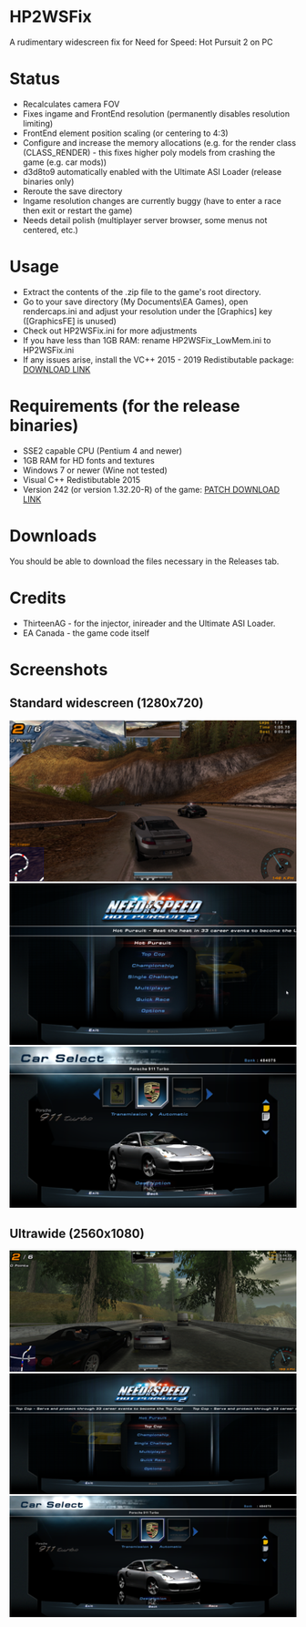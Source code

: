 # HP2WSFix
A rudimentary widescreen fix for Need for Speed: Hot Pursuit 2 on PC

# Status
- Recalculates camera FOV
- Fixes ingame and FrontEnd resolution (permanently disables resolution limiting)
- FrontEnd element position scaling (or centering to 4:3)
- Configure and increase the memory allocations (e.g. for the render class (CLASS_RENDER) - this fixes higher poly models from crashing the game (e.g. car mods))
- d3d8to9 automatically enabled with the Ultimate ASI Loader (release binaries only)
- Reroute the save directory
- Ingame resolution changes are currently buggy (have to enter a race then exit or restart the game)
- Needs detail polish (multiplayer server browser, some menus not centered, etc.)

# Usage
- Extract the contents of the .zip file to the game's root directory.
- Go to your save directory (My Documents\EA Games), open rendercaps.ini and adjust your resolution under the [Graphics] key ([GraphicsFE] is unused)
- Check out HP2WSFix.ini for more adjustments
- If you have less than 1GB RAM: rename HP2WSFix_LowMem.ini to HP2WSFix.ini
- If any issues arise, install the VC++ 2015 - 2019 Redistibutable package: [DOWNLOAD LINK](https://aka.ms/vs/16/release/vc_redist.x86.exe)

# Requirements (for the release binaries)
- SSE2 capable CPU (Pentium 4 and newer)
- 1GB RAM for HD fonts and textures
- Windows 7 or newer (Wine not tested)
- Visual C++ Redistibutable 2015
- Version 242 (or version 1.32.20-R) of the game: [PATCH DOWNLOAD LINK](http://www.mediafire.com/view/xwj5zej5ejdlptt)

# Downloads
You should be able to download the files necessary in the Releases tab.

# Credits
- ThirteenAG - for the injector, inireader and the Ultimate ASI Loader.
- EA Canada - the game code itself

# Screenshots
## Standard widescreen (1280x720)
![Ingame](Screenshots/W_Ingame.png)
![Main menu](Screenshots/W_Menu_Main.png)
![Car select](Screenshots/W_Menu_CarSelect.png)
## Ultrawide (2560x1080)
![Ingame](Screenshots/UW_Ingame.png)
![Main menu](Screenshots/UW_Menu_Main.png)
![Car select](Screenshots/UW_Menu_CarSelect.png)
